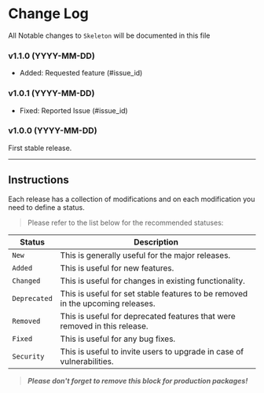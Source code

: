 # Change Log

All Notable changes to `Skeleton` will be documented in this file

### v1.1.0 (YYYY-MM-DD)

- Added: Requested feature (#issue_id)

### v1.0.1 (YYYY-MM-DD)

- Fixed: Reported Issue (#issue_id)

### v1.0.0 (YYYY-MM-DD)

First stable release.


- - -


## **Instructions**

Each release has a collection of modifications and on each modification you need to define a status.

> Please refer to the list below for the recommended statuses:

Status     | Description
---------- | -----------------------------------------------------------------
`New`        | This is generally useful for the major releases.
`Added`      | This is useful for new features.
`Changed`    | This is useful for changes in existing functionality.
`Deprecated` | This is useful for set stable features to be removed in the upcoming releases.
`Removed`    | This is useful for deprecated features that were removed in this release.
`Fixed`      | This is useful for any bug fixes.
`Security`   | This is useful to invite users to upgrade in case of vulnerabilities.

> **_Please don't forget to remove this block for production packages!_**
